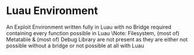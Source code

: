 # Luau Environment
An Exploit Environment written fully in Luau with no Bridge required containing every function possible in Luau
\Note: Filesystem, (most of) Metatable & (most of) Debug Library are not present as they are either not possible without a bridge or not possible at all with Luau
